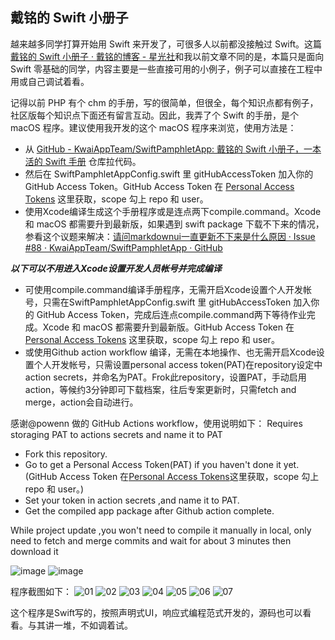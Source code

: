 ## 戴铭的 Swift 小册子

越来越多同学打算开始用 Swift 来开发了，可很多人以前都没接触过 Swift。这篇[戴铭的 Swift 小册子 · 戴铭的博客 - 星光社](https://ming1016.github.io/2021/11/23/daiming-swift-pamphlet/)和我以前文章不同的是，本篇只是面向 Swift 零基础的同学，内容主要是一些直接可用的小例子，例子可以直接在工程中用或自己调试着看。

记得以前 PHP 有个 chm 的手册，写的很简单，但很全，每个知识点都有例子，社区版每个知识点下面还有留言互动。因此，我弄了个 Swift 的手册，是个 macOS 程序。建议使用我开发的这个 macOS 程序来浏览，使用方法是：
* 从  [GitHub - KwaiAppTeam/SwiftPamphletApp: 戴铭的 Swift 小册子，一本活的 Swift 手册](https://github.com/KwaiAppTeam/SwiftPamphletApp)  仓库拉代码。
* 然后在 SwiftPamphletAppConfig.swift 里 gitHubAccessToken 加入你的 GitHub Access Token。GitHub Access Token 在  [Personal Access Tokens](https://github.com/settings/tokens)  这里获取，scope 勾上 repo 和 user。
* 使用Xcode编译生成这个手册程序或是连点两下compile.command。Xcode 和 macOS 都需要升到最新版，如果遇到 swift package 下载不下来的情况，参看这个议题来解决：[请问markdownui一直更新不下来是什么原因 · Issue #88 · KwaiAppTeam/SwiftPamphletApp · GitHub](https://github.com/KwaiAppTeam/SwiftPamphletApp/issues/88)

***以下可以不用进入Xcode设置开发人员帐号并完成编译***
* 可使用compile.command编译手册程序，无需开启Xcode设置个人开发帐号，只需在SwiftPamphletAppConfig.swift 里 gitHubAccessToken 加入你的 GitHub Access Token，完成后连点compile.command两下等待作业完成。Xcode 和 macOS 都需要升到最新版。GitHub Access Token 在  [Personal Access Tokens](https://github.com/settings/tokens)  这里获取，scope 勾上 repo 和 user。
* 或使用Github action workflow 编译，无需在本地操作、也无需开启Xcode设置个人开发帐号，只需设置personal access token(PAT)在repository设定中action secrets，并命名为PAT。Frok此repository，设置PAT，手动启用action，等候约3分钟即可下载档案，往后专案更新时，只需fetch and merge，action会自动进行。

感谢@powenn 做的 GitHub Actions workflow，使用说明如下：
Requires storaging PAT to actions secrets and name it to PAT

- Fork this repository.
- Go to get a Personal Access Token(PAT) if you haven't done it yet.(GitHub Access Token 在[Personal Access Tokens](https://github.com/settings/tokens)这里获取，scope 勾上 repo 和 user。)
- Set your token in action secrets ,and name it to PAT.
- Get the compiled app package after Github action complete.

While project update ,you won't need to compile it manually in local, only need to fetch and merge commits and wait for about 3 minutes then download it

![image](https://user-images.githubusercontent.com/251980/146639561-8d33bba6-8a84-44b7-b660-1d7a5fffa37a.png)
![image](https://user-images.githubusercontent.com/251980/146639573-e556961f-2c4b-4838-83f2-8bf4665b7d9a.png)


程序截图如下：
![01](https://user-images.githubusercontent.com/251980/142998258-0f44f4fe-e113-4428-b381-be7e4eb5a899.png)
![02](https://user-images.githubusercontent.com/251980/142998276-70f12cd3-46e5-46f0-b5e1-185ec9b0beee.png)
![03](https://user-images.githubusercontent.com/251980/142998296-e6091abe-8639-47f4-acda-f0c20fa20b5e.png)
![04](https://user-images.githubusercontent.com/251980/142998321-37f5d2e7-3377-4b6b-b412-1ac0ae914b56.png)
![05](https://user-images.githubusercontent.com/251980/142998327-c208631c-5d04-433c-b29f-35454864ceed.png)
![06](https://user-images.githubusercontent.com/251980/142998328-4bdea487-4672-4cd9-a3c7-14b93ef947ee.png)
![07](https://user-images.githubusercontent.com/251980/142998333-891f4aeb-6dea-4be1-850d-ddc2bcc5c956.png)


这个程序是Swift写的，按照声明式UI，响应式编程范式开发的，源码也可以看看。与其讲一堆，不如调着试。
